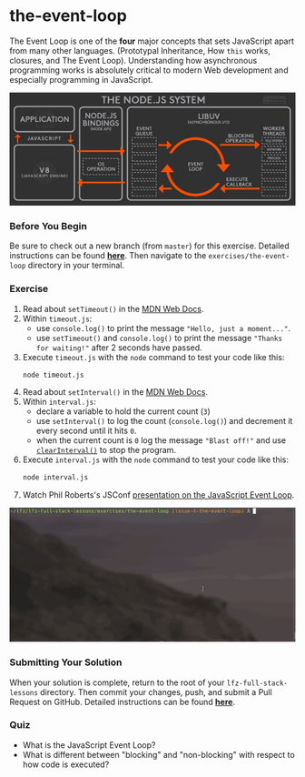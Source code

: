 # the-event-loop

The Event Loop is one of the **four** major concepts that sets JavaScript apart from many other languages. (Prototypal Inheritance, How `this` works, closures, and The Event Loop). Understanding how asynchronous programming works is absolutely critical to modern Web development and especially programming in JavaScript.

<p align="middle">
  <img src="images/node-architecture.jpg">
</p>

### Before You Begin

Be sure to check out a new branch (from `master`) for this exercise. Detailed instructions can be found [**here**](../../guides/before-each-exercise.md). Then navigate to the `exercises/the-event-loop` directory in your terminal.

### Exercise

1. Read about `setTimeout()` in the [MDN Web Docs](https://developer.mozilla.org/en-US/docs/Web/API/WindowOrWorkerGlobalScope/setTimeout).
1. Within `timeout.js`:
    - use `console.log()` to print the message `"Hello, just a moment..."`.
    - use `setTimeout()` and `console.log()` to print the message `"Thanks for waiting!"` after 2 seconds have passed.
1. Execute `timeout.js` with the `node` command to test your code like this:
    ```bash
    node timeout.js
    ```
1. Read about `setInterval()` in the [MDN Web Docs](https://developer.mozilla.org/en-US/docs/Web/API/WindowOrWorkerGlobalScope/setInterval).
1. Within `interval.js`:
    - declare a variable to hold the current count (`3`)
    - use `setInterval()` to log the count (`console.log()`) and decrement it every second until it hits `0`.
    - when the current count is `0` log the message `"Blast off!"` and use [`clearInterval()`](https://developer.mozilla.org/en-US/docs/Web/API/WindowOrWorkerGlobalScope/clearInterval) to stop the program.
1. Execute `interval.js` with the `node` command to test your code like this:
    ```bash
    node interval.js
    ```
1. Watch Phil Roberts's JSConf [presentation on the JavaScript Event Loop](https://www.youtube.com/watch?v=8aGhZQkoFbQ&t=659s).

<p align="middle">
  <img src="images/the-event-loop.gif">
</p>

### Submitting Your Solution

When your solution is complete, return to the root of your `lfz-full-stack-lessons` directory. Then commit your changes, push, and submit a Pull Request on GitHub. Detailed instructions can be found [**here**](../../guides/after-each-exercise.md).

### Quiz

- What is the JavaScript Event Loop?
- What is different between "blocking" and  "non-blocking" with respect to how code is executed?
